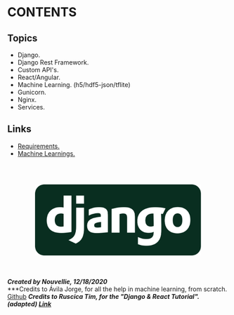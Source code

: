 # CONTENTS
## Topics

- Django.
- Django Rest Framework.
- Custom API's.
- React/Angular.
- Machine Learning. (h5/hdf5-json/tflite)
- Gunicorn.
- Nginx.
- Services. 

## Links

- [Requirements.](https://github.com/Nouvellie/django-js-ml/tree/main/project/requirements)
- [Machine Learnings.]()

<br><br><p align="center">
  <img width="75%" height="75%" src="https://github.com/Nouvellie/django-js-ml/blob/main/project/media/img/django.svg" alt="Django JS ML">
</p>

<br><br>
***Created by Nouvellie, 12/18/2020***<br>
***Credits to Ávila Jorge, for all the help in machine learning, from scratch. [Github](https://github.com/jorgeavilacartes)
***Credits to Ruscica Tim, for the "Django & React Tutorial". (adapted) [Link](https://www.youtube.com/watch?v=JD-age0BPVo&list=PLzMcBGfZo4-kCLWnGmK0jUBmGLaJxvi4j&index=1)***